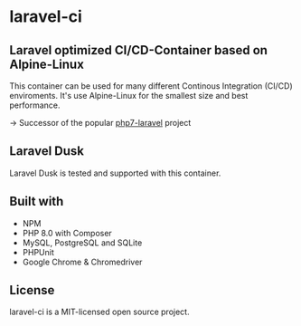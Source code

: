 # laravel-ci

## Laravel optimized CI/CD-Container based on Alpine-Linux

This container can be used for many different Continous Integration (CI/CD) enviroments.
It's use Alpine-Linux for the smallest size and best performance.

-> Successor of the popular [php7-laravel](https://github.com/ndum/php7-laravel) project

## Laravel Dusk

Laravel Dusk is tested and supported with this container.

## Built with

- NPM
- PHP 8.0 with Composer
- MySQL, PostgreSQL and SQLite
- PHPUnit
- Google Chrome & Chromedriver

## License

laravel-ci is a MIT-licensed open source project.
